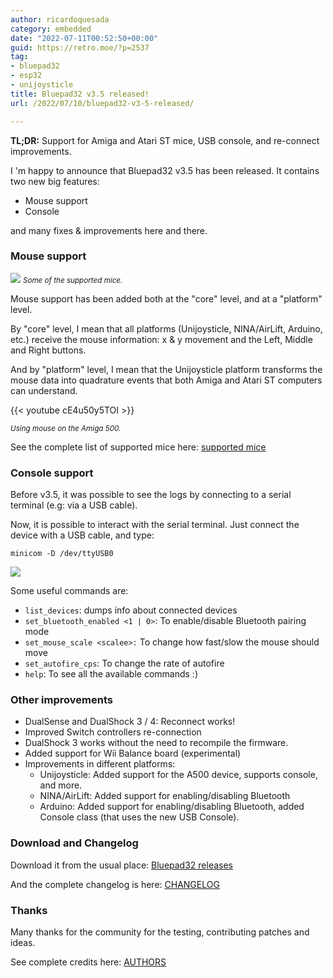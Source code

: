 ```yaml
---
author: ricardoquesada
category: embedded
date: "2022-07-11T00:52:50+00:00"
guid: https://retro.moe/?p=2537
tag:
- bluepad32
- esp32
- unijoysticle
title: Bluepad32 v3.5 released!
url: /2022/07/10/bluepad32-v3-5-released/

---
```


**TL;DR:** Support for Amiga and Atari ST mice, USB console, and re-connect
improvements.

I 'm happy to announce that Bluepad32 v3.5 has been released. It contains two
new big features:

- Mouse support
- Console

and many fixes & improvements here and there.

### Mouse support

![](https://lh3.googleusercontent.com/pw/AM-JKLXCbot-0O4NAF-2BWhf62lrRxDvdhXbfFaWhrWXQ_Hv_mAPRj1e-XF4-SxpoX_sTzBEcr_PDMqlsOz4ePWibi3h7IrfaevQW_jxMRlG2j0wnROhzf37BvG6IRvA1PPveChSrSLBy7yndHY2eMiJB1-NNA=-no)
<small>*Some of the supported mice.*</small>

Mouse support has been added both at the "core" level, and at a "platform"
level.

By "core" level, I mean that all platforms (Unijoysticle, NINA/AirLift, Arduino,
etc.) receive the mouse information: x & y movement and the Left, Middle and
Right buttons.

And by "platform" level, I mean that the Unijoysticle platform transforms the
mouse data into quadrature events that both Amiga and Atari ST computers can
understand.

{{< youtube cE4u50y5TOI >}}

<small>*Using mouse on the Amiga 500.*</small>

See the complete list of supported mice
here: [supported mice](https://gitlab.com/ricardoquesada/bluepad32/-/blob/main/docs/supported_mice.md)

### Console support

Before v3.5, it was possible to see the logs by connecting to a serial
terminal (e.g: via a USB cable).

Now, it is possible to interact with the serial terminal. Just connect the
device with a USB cable, and type:

```shell
minicom -D /dev/ttyUSB0
```

[![](https://asciinema.org/a/506468.svg)](https://asciinema.org/a/506468)

Some useful commands are:

- `list_devices`: dumps info about connected devices
- `set_bluetooth_enabled <1 | 0>`: To enable/disable Bluetooth pairing mode
- `set_mouse_scale <scalee>:` To change how fast/slow the mouse should move
- `set_autofire_cps`: To change the rate of autofire
- `help`: To see all the available commands :)

### Other improvements

- DualSense and DualShock 3 / 4: Reconnect works!
- Improved Switch controllers re-connection
- DualShock 3 works without the need to recompile the firmware.
- Added support for Wii Balance board (experimental)
- Improvements in different platforms:
    - Unijoysticle: Added support for the A500 device, supports console, and
      more.
    - NINA/AirLift: Added support for enabling/disabling Bluetooth
    - Arduino: Added support for enabling/disabling Bluetooth, added Console
      class (that uses the new USB Console).

### Download and Changelog

Download it from the usual
place: [Bluepad32 releases](https://gitlab.com/ricardoquesada/bluepad32/-/releases)

And the complete changelog is
here: [CHANGELOG](https://gitlab.com/ricardoquesada/bluepad32/-/blob/main/CHANGELOG.md)

### Thanks

Many thanks for the community for the testing, contributing patches and ideas.

See complete credits
here: [AUTHORS](https://gitlab.com/ricardoquesada/bluepad32/-/blob/main/AUTHORS)
